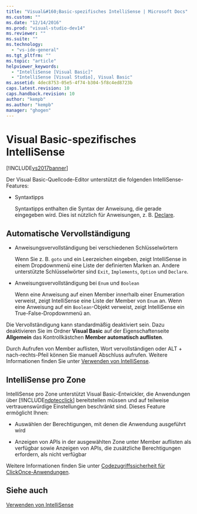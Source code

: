 ```yaml
---
title: "Visual&#160;Basic-spezifisches IntelliSense | Microsoft Docs"
ms.custom: ""
ms.date: "12/14/2016"
ms.prod: "visual-studio-dev14"
ms.reviewer: ""
ms.suite: ""
ms.technology: 
  - "vs-ide-general"
ms.tgt_pltfrm: ""
ms.topic: "article"
helpviewer_keywords: 
  - "IntelliSense [Visual Basic]"
  - "IntelliSense [Visual Studio], Visual Basic"
ms.assetid: 4dec8753-05e5-4f74-b304-5f8c4ed8723b
caps.latest.revision: 10
caps.handback.revision: 10
author: "kempb"
ms.author: "kempb"
manager: "ghogen"
---
```

# Visual&#160;Basic-spezifisches IntelliSense
[!INCLUDE[vs2017banner](../code-quality/includes/vs2017banner.md)]

Der Visual Basic\-Quellcode\-Editor unterstützt die folgenden IntelliSense\-Features:  
  
-   Syntaxtipps  
  
     Syntaxtipps enthalten die Syntax der Anweisung, die gerade eingegeben wird.  Dies ist nützlich für Anweisungen, z. B. [Declare](/dotnet/visual-basic/language-reference/statements/declare-statement).  
  
## Automatische Vervollständigung  
  
-   Anweisungsvervollständigung bei verschiedenen Schlüsselwörtern  
  
     Wenn Sie z. B. `goto` und ein Leerzeichen eingeben, zeigt IntelliSense in einem Dropdownmenü eine Liste der definierten Marken an.  Andere unterstützte Schlüsselwörter sind `Exit`, `Implements`, `Option` und `Declare`.  
  
-   Anweisungsvervollständigung bei `Enum` und `Boolean`  
  
     Wenn eine Anweisung auf einen Member innerhalb einer Enumeration verweist, zeigt IntelliSense eine Liste der Member von `Enum` an.  Wenn eine Anweisung auf ein `Boolean`\-Objekt verweist, zeigt IntelliSense ein True\-False\-Dropdownmenü an.  
  
 Die Vervollständigung kann standardmäßig deaktiviert sein. Dazu deaktivieren Sie im Ordner **Visual Basic** auf der Eigenschaftenseite **Allgemein** das Kontrollkästchen **Member automatisch auflisten**.  
  
 Durch Aufrufen von Member auflisten, Wort vervollständigen oder ALT \+ nach\-rechts\-Pfeil können Sie manuell Abschluss aufrufen.  Weitere Informationen finden Sie unter [Verwenden von IntelliSense](../ide/using-intellisense.md).  
  
## IntelliSense pro Zone  
 IntelliSense pro Zone unterstützt Visual Basic\-Entwickler, die Anwendungen über [!INCLUDE[ndptecclick](../deployment/includes/ndptecclick_md.md)] bereitstellen müssen und auf teilweise vertrauenswürdige Einstellungen beschränkt sind.  Dieses Feature ermöglicht Ihnen:  
  
-   Auswählen der Berechtigungen, mit denen die Anwendung ausgeführt wird  
  
-   Anzeigen von APIs in der ausgewählten Zone unter Member auflisten als verfügbar sowie Anzeigen von APIs, die zusätzliche Berechtigungen erfordern, als nicht verfügbar  
  
 Weitere Informationen finden Sie unter [Codezugriffssicherheit für ClickOnce\-Anwendungen](../deployment/code-access-security-for-clickonce-applications.md).  
  
## Siehe auch  
 [Verwenden von IntelliSense](../ide/using-intellisense.md)